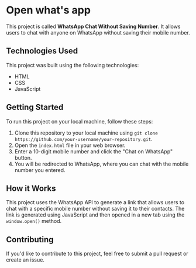 # Open what's app

This project is called **WhatsApp Chat Without Saving Number**. It allows users to chat with anyone on WhatsApp without saving their mobile number.

## Technologies Used

This project was built using the following technologies:

- HTML
- CSS
- JavaScript

## Getting Started

To run this project on your local machine, follow these steps:

1. Clone this repository to your local machine using `git clone https://github.com/your-username/your-repository.git`.
2. Open the `index.html` file in your web browser.
3. Enter a 10-digit mobile number and click the "Chat on WhatsApp" button.
4. You will be redirected to WhatsApp, where you can chat with the mobile number you entered.

## How it Works

This project uses the WhatsApp API to generate a link that allows users to chat with a specific mobile number without saving it to their contacts. The link is generated using JavaScript and then opened in a new tab using the `window.open()` method.

## Contributing

If you'd like to contribute to this project, feel free to submit a pull request or create an issue.
